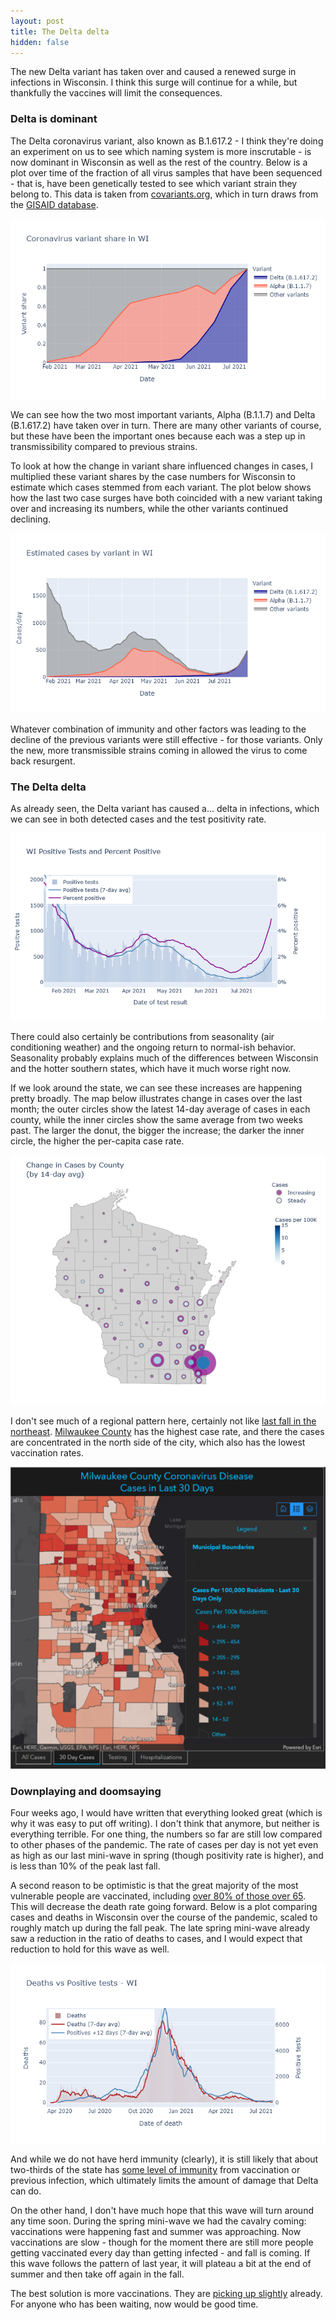 ```yaml
---
layout: post
title: The Delta delta
hidden: false
---
```



The new Delta variant has taken over and caused a renewed surge in infections in Wisconsin. I think this surge will continue for a while, but thankfully the vaccines will limit the consequences.

### Delta is dominant
The Delta coronavirus variant, also known as B.1.617.2 - I think they're doing an experiment on us to see which naming system is more inscrutable - is now dominant in Wisconsin as well as the rest of the country. Below is a plot over time of the fraction of all virus samples that have been sequenced - that is, have been genetically tested to see which variant strain they belong to. This data is taken from [covariants.org](https://covariants.org/), which in turn draws from the [GISAID database](https://www.gisaid.org/index.php?id=209).

![Plot of variant share](../assets/Variant-Fraction_2021-07-28.png)

We can see how the two most important variants, Alpha (B.1.1.7) and Delta (B.1.617.2) have taken over in turn. There are many other variants of course, but these have been the important ones because each was a step up in transmissibility compared to previous strains. 

To look at how the change in variant share influenced changes in cases, I multiplied these variant shares by the case numbers for Wisconsin to estimate which cases stemmed from each variant. The plot below shows how the last two case surges have both coincided with a new variant taking over and increasing its numbers, while the other variants continued declining.

![Plot of variant cases](../assets/Variant-Cases_2021-07-28.png)

Whatever combination of immunity and other factors was leading to the decline of the previous variants were still effective - for those variants. Only the new, more transmissible strains coming in allowed the virus to come back resurgent.

### The Delta delta
As already seen, the Delta variant has caused a... delta in infections, which we can see in both detected cases and the test positivity rate.

![Pos-Positivity plot](../assets/Pos-Positivity-WI_2021-07-28.png)

There could also certainly be contributions from seasonality (air conditioning weather) and the ongoing return to normal-ish behavior. Seasonality probably explains much of the differences between Wisconsin and the hotter southern states, which have it much worse right now.

If we look around the state, we can see these increases are happening pretty broadly. The map below illustrates change in cases over the last month; the outer circles show the latest 14-day average of cases in each county, while the inner circles show the same average from two weeks past. The larger the donut, the bigger the increase; the darker the inner circle, the higher the per-capita case rate.  

![Map of case increases](../assets/Map-CaseChange-WI_2021-07-28.png)

I don't see much of a regional pattern here, certainly not like [last fall in the northeast](https://covid-wisconsin.com/2020/10/11/status-update/#the-northeast). [Milwaukee County](https://www.arcgis.com/apps/opsdashboard/index.html#/018eedbe075046779b8062b5fe1055bf) has the highest case rate, and there the cases are concentrated in the north side of the city, which also has the lowest vaccination rates.

![Milwaukee cases](../assets/Milwaukee-Map-Cases_2021-07-28.png)

### Downplaying and doomsaying
Four weeks ago, I would have written that everything looked great (which is why it was easy to put off writing). I don't think that anymore, but neither is everything terrible. For one thing, the numbers so far are still low compared to other phases of the pandemic. The rate of cases per day is not yet even as high as our last mini-wave in spring (though positivity rate is higher), and is less than 10% of the peak last fall.

A second reason to be optimistic is that the great majority of the most vulnerable people are vaccinated, including [over 80% of those over 65](https://www.dhs.wisconsin.gov/covid-19/vaccine-data.htm). This will decrease the death rate going forward. Below is a plot comparing cases and deaths in Wisconsin over the course of the pandemic, scaled to roughly match up during the fall peak. The late spring mini-wave already saw a reduction in the ratio of deaths to cases, and I would expect that reduction to hold for this wave as well.

![Deaths-Cases plot](../assets/Cases-Deaths-WI_2021-07-28.png)

And while we do not have herd immunity (clearly), it is still likely that about two-thirds of the state has [some level of immunity](https://covid-wisconsin.com/2021/06/14/immune/) from vaccination or previous infection, which ultimately limits the amount of damage that Delta can do. 

On the other hand, I don't have much hope that this wave will turn around any time soon. During the spring mini-wave we had the cavalry coming: vaccinations were happening fast and summer was approaching. Now vaccinations are slow - though for the moment there are still more people getting vaccinated every day than getting infected - and fall is coming. If this wave follows the pattern of last year, it will plateau a bit at the end of summer and then take off again in the fall.

The best solution is more vaccinations. They are [picking up slightly](https://twitter.com/MattBayerWI/status/1419775999949131778) already. For anyone who has been waiting, now would be good time. 
